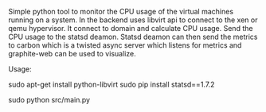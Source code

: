 Simple python tool to monitor the CPU usage of the virtual machines running on a system.
In the backend uses libvirt api to connect to the xen or qemu hypervisor.
It connect to domain and calculate CPU usage.
Send the CPU usage to the statsd deamon.
Statsd deamon can then send the metrics to carbon which is a twisted async server which listens for metrics and graphite-web can be used to visualize.


Usage:

sudo apt-get install python-libvirt
sudo pip install statsd==1.7.2

sudo python src/main.py